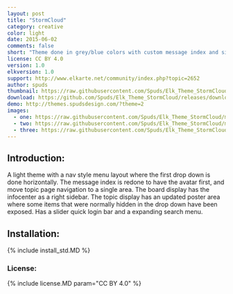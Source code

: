 ```yaml
---
layout: post
title: "StormCloud"
category: creative
color: light
date: 2015-06-02
comments: false
short: "Theme done in grey/blue colors with custom message index and sidebar info center"
license: CC BY 4.0
version: 1.0
elkversion: 1.0
support: http://www.elkarte.net/community/index.php?topic=2652
author: spuds
thumbnail: https://raw.githubusercontent.com/Spuds/Elk_Theme_StormCloud/master/sample_images/boardindex.jpg
download: https://github.com/Spuds/Elk_Theme_StormCloud/releases/download/0.0.1/elk_theme_storm_cloud.zip
demo: http://themes.spudsdesign.com/?theme=2
images:
  - one: https://raw.githubusercontent.com/Spuds/Elk_Theme_StormCloud/master/sample_images/boardindex.jpg
  - two: https://raw.githubusercontent.com/Spuds/Elk_Theme_StormCloud/master/sample_images/messages.jpg
  - three: https://raw.githubusercontent.com/Spuds/Elk_Theme_StormCloud/master/sample_images/topicindex.jpg
---
```


## Introduction:
A light theme with a nav style menu layout where the first drop down is done horizontally.  The message index is redone to have the avatar first, and move topic page navigation to a single area.  The board display has the infocenter as a right sidebar. The topic display has an updated poster area where some items that were normally hidden in the drop down have been exposed.  Has a slider quick login bar and a expanding search menu.

## Installation:
{% include install_std.MD %}

### License:
{% include license.MD param="CC BY 4.0" %}
